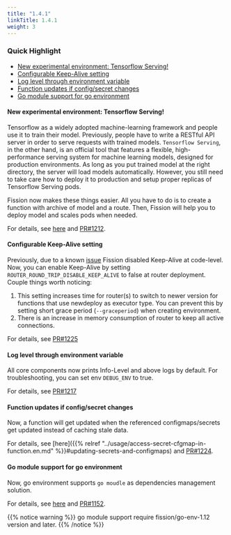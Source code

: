 ```yaml
---
title: "1.4.1"
linkTitle: 1.4.1
weight: 3
---
```


### Quick Highlight

* [New experimental environment: Tensorflow Serving!](#new-experimental-environment-tensorflow-serving)
* [Configurable Keep-Alive setting](#configurable-keep-alive-setting)
* [Log level through environment variable](#log-level-through-environment-variable)
* [Function updates if config/secret changes](#function-updates-if-config-secret-changes)
* [Go module support for go environment](#go-module-support-for-go-environment)

#### New experimental environment: Tensorflow Serving! 

Tensorflow as a widely adopted machine-learning framework and people use it to train their model.
Previously, people have to write a RESTful API server in order to serve requests with trained models.
`Tensorflow Serving`, in the other hand, is an official tool that features a flexible, high-performance 
serving system for machine learning models, designed for production environments. As long as you put trained model at the right directory, the server will load models automatically. However, you still need to take care how to deploy it to production and setup proper replicas of Tensorflow Serving pods.  

Fission now makes these things easier. All you have to do is to create a function with archive of model and a route. Then, Fission will help you to deploy model and scales pods when needed.

For details, see [here](https://github.com/fission/fission/tree/master/examples/tensorflow-serving) and [PR#1212](https://github.com/fission/fission/pull/1212).

#### Configurable Keep-Alive setting

Previously, due to a known [issue](https://github.com/fission/fission/issues/723#issuecomment-395483957) Fission disabled Keep-Alive at code-level. Now, you can enable Keep-Alive by setting `ROUTER_ROUND_TRIP_DISABLE_KEEP_ALIVE` to false at router deployment. Couple things worth noticing:
 
1. This setting increases time for router(s) to switch to newer version for functions that use newdeploy as executor type. You can prevent this by setting short grace period (`--graceperiod`) when creating environment.
2. There is an increase in memory consumption of router to keep all active connections.

For details, see [PR#1225](https://github.com/fission/fission/pull/1225)

#### Log level through environment variable

All core components now prints Info-Level and above logs by default. For troubleshooting, you can set env `DEBUG_ENV` to true. 

For details, see [PR#1217](https://github.com/fission/fission/pull/1217)

#### Function updates if config/secret changes

Now, a function will get updated when the referenced configmaps/secrets get updated instead of caching stale data.

For details, see [here]({{% relref "../usage/access-secret-cfgmap-in-function.en.md" %}}#updating-secrets-and-configmaps) and [PR#1224](https://github.com/fission/fission/pull/1224).

#### Go module support for go environment

Now, go environment supports `go moudle` as dependencies management solution.

For details, see [here](https://github.com/fission/fission/tree/master/examples/go/module-example) and [PR#1152](https://github.com/fission/fission/pull/1152).

{{% notice warning %}} 
go module support require fission/go-env-1.12 version and later. 
{{% /notice %}} 
